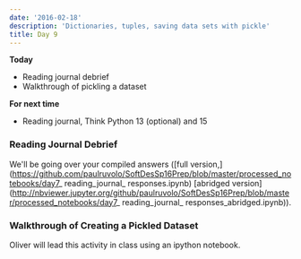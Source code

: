 ```yaml
---
date: '2016-02-18'
description: 'Dictionaries, tuples, saving data sets with pickle'
title: Day 9
---
```


**Today**

* Reading journal debrief
* Walkthrough of pickling a dataset

**For next time**

* Reading journal, Think Python 13 (optional) and 15

### Reading Journal Debrief

We'll be going over your compiled answers ([full
version,](https://github.com/paulruvolo/SoftDesSp16Prep/blob/master/processed_notebooks/day7_ reading_journal_ responses.ipynb)
[abridged
version](http://nbviewer.jupyter.org/github/paulruvolo/SoftDesSp16Prep/blob/master/processed_notebooks/day7_ reading_journal_ responses_abridged.ipynb)).

### Walkthrough of Creating a Pickled Dataset

Oliver will lead this activity in class using an ipython notebook.
